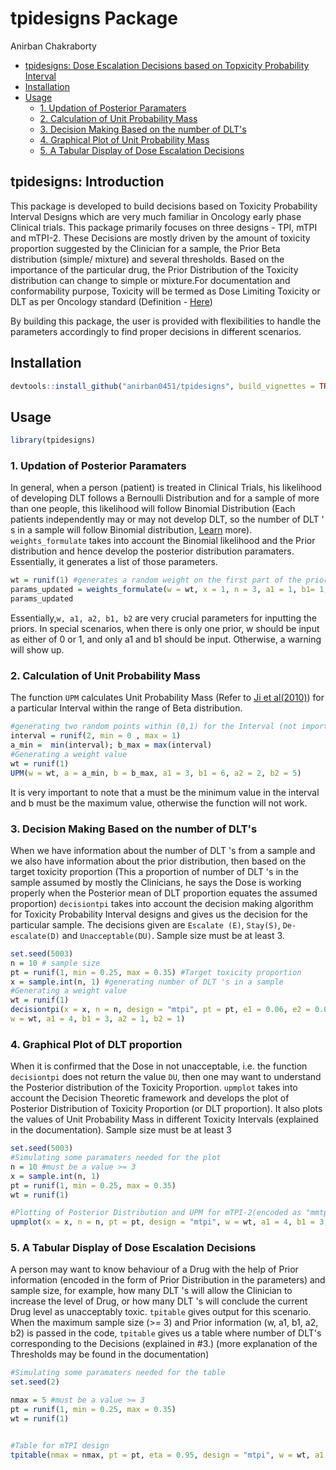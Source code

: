 
tpidesigns Package
================
Anirban Chakraborty

  - [tpidesigns: Dose Escalation Decisions based on Topxicity Probability Interval](#tpidesigns-introduction)
  - [Installation](#installation)
  - [Usage](#usage)
      - [1. Updation of Posterior Paramaters](#Updation-of-Posterior-Paramaters)
      - [2. Calculation of Unit Probability Mass](#Calculation-of-Unit-Probability-Mass)
      - [3. Decision Making Based on the number of DLT's](#Decision-Making-Based-on-the-number-of-DLT's)
      - [4. Graphical Plot of Unit Probability Mass](#Graphical-Plot-of-Unit-Probability-Mass)
      - [5. A Tabular Display of Dose Escalation Decisions](#A-Tabular-Display-of-Dose-Escalation-Decisions)
      

## tpidesigns: Introduction

This package is developed to build decisions based on Toxicity Probability Interval Designs which are very much familiar in Oncology early phase Clinical trials. This package primarily focuses on three designs - TPI, mTPI and mTPI-2. These Decisions are mostly driven by the amount of toxicity proportion suggested by the Clinician for a sample, the Prior Beta distribution (simple/ mixture) and several thresholds. Based on the importance of the particular drug, the Prior Distribution of the Toxicity distribution can change to simple or mixture.For documentation and conformability purpose, Toxicity will be termed as Dose Limiting Toxicity or DLT as per Oncology standard (Definition - [Here](https://www.cancer.gov/publications/dictionaries/cancer-terms/def/dose-limiting))

By building this package, the user is provided with flexibilities to handle the parameters accordingly to find proper decisions in different scenarios. 

## Installation

``` r
devtools::install_github("anirban0451/tpidesigns", build_vignettes = TRUE, build_opts = c("--no-resave-data", "--no-manual"))
```

## Usage

``` r
library(tpidesigns)
```

### 1\. Updation of Posterior Paramaters

In general, when a person (patient) is treated in Clinical Trials, his likelihood of developing DLT follows a Bernoulli Distribution and for a sample of more than one people, this likelihood will follow Binomial Distribution (Each patients independently may or may not develop DLT, so the number of DLT ' s in a sample will follow Binomial distribution, [Learn](https://en.wikipedia.org/wiki/Bernoulli_distribution#Related_distributions) more). `weights_formulate` takes into account the Binomial likelihood and the Prior distribution and hence develop the posterior distribution paramaters. Essentially, it generates a list of those parameters.

``` r
wt = runif(1) #generates a random weight on the first part of the prior distribution
params_updated = weights_formulate(w = wt, x = 1, n = 3, a1 = 1, b1= 1, a2 = 3, b2 = 5)
params_updated
```
Essentially,`w, a1, a2, b1, b2` are very crucial parameters for inputting the priors. In special scenarios, when there is only one prior, w should be input as either of 0 or 1, and only a1 and b1 should be input. Otherwise, a warning will show up.

### 2\. Calculation of Unit Probability Mass

The function `UPM` calculates Unit Probability Mass (Refer to [Ji et al(2010)](https://journals.sagepub.com/doi/pdf/10.1177/1740774510382799)) for a particular Interval within the range of Beta distribution.

``` r
#generating two random points within (0,1) for the Interval (not important, just for the sake of example)
interval = runif(2, min = 0 , max = 1)
a_min =  min(interval); b_max = max(interval)
#Generating a weight value
wt = runif(1) 
UPM(w = wt, a = a_min, b = b_max, a1 = 3, b1 = 6, a2 = 2, b2 = 5)
```
It is very important to note that a must be the minimum value in the interval and b must be the maximum value, otherwise the function will not work.
### 3\. Decision Making Based on the number of DLT's

When we have information about the number of DLT 's from a sample and we also have information about the prior distribution, then based on the target toxicity proportion (This a proportion of number of DLT 's in the sample assumed by mostly the Clinicians, he says the Dose is working properly when the Posterior mean of DLT proportion equates the assumed proportion) `decisiontpi` takes into account the decision making algorithm for Toxicity Probability Interval designs and gives us the decision for the particular sample. The decisions given are `Escalate (E)`, `Stay(S)`, `De-escalate(D)` and `Unacceptable(DU)`. Sample size must be at least 3.

``` r
set.seed(5003)
n = 10 # sample size
pt = runif(1, min = 0.25, max = 0.35) #Target toxicity proportion 
x = sample.int(n, 1) #generating number of DLT 's in a sample
#Generating a weight value
wt = runif(1) 
decisiontpi(x = x, n = n, design = "mtpi", pt = pt, e1 = 0.06, e2 = 0.04, eta = 0.95,
w = wt, a1 = 4, b1 = 3, a2 = 1, b2 = 1)
```
### 4\. Graphical Plot of DLT proportion

When it is confirmed that the Dose in not unacceptable, i.e. the function `decisiontpi` does not return the value `DU`, then one may want to understand the Posterior distribution of the Toxicity Proportion. `upmplot` takes into account the Decision Theoretic framework and develops the plot of Posterior Distribution of Toxicity Proportion (or DLT proportion). It also plots the values of Unit Probability Mass in different Toxicity Intervals (explained in the documentation). Sample size must be at least 3

```r
set.seed(5003)
#Simulating some paramaters needed for the plot
n = 10 #must be a value >= 3
x = sample.int(n, 1)
pt = runif(1, min = 0.25, max = 0.35)
wt = runif(1)

#Plotting of Posterior Distribution and UPM for mTPI-2(encoded as "mmtpi" design) design
upmplot(x = x, n = n, pt = pt, design = "mtpi", w = wt, a1 = 4, b1 = 3, a2 = 1, b2 = 1)

```
### 5\. A Tabular Display of Dose Escalation Decisions

A person may want to know behaviour of a Drug with the help of Prior information (encoded in the form of Prior Distribution in the parameters) and sample size, for example, how many DLT 's will allow the Clinician to increase the level of Drug, or how many DLT 's will conclude the current Drug level as unacceptably toxic. `tpitable` gives output for this scenario. When the maximum sample size (>= 3) and Prior information (w, a1, b1, a2, b2) is passed in the code, `tpitable` gives us a table where number of DLT's corresponding to the Decisions (explained in #3.) (more explanation of the Thresholds may be found in the documentation)

```r
#Simulating some paramaters needed for the table
set.seed(2)

nmax = 5 #must be a value >= 3
pt = runif(1, min = 0.25, max = 0.35)
wt = runif(1)


#Table for mTPI design
tpitable(nmax = nmax, pt = pt, eta = 0.95, design = "mtpi", w = wt, a1 = 1, a2 = 1, b1 = 4, b2 = 6)
```
